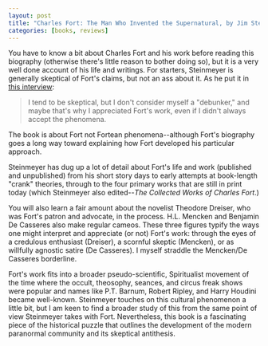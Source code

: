```yaml
---
layout: post
title: "Charles Fort: The Man Who Invented the Supernatural, by Jim Steinmeyer (A Review)"
categories: [books, reviews]
---
```

You have to know a bit about Charles Fort and his work before reading this biography (otherwise there's little reason to bother doing so), but it is a very well done account of his life and writings. For starters, Steinmeyer is generally skeptical of Fort's claims, but not an ass about it. As he put it in [this interview](http://www.dailygrail.com/features/jim-steinmeyer-on-charles-fort):

> I tend to be skeptical, but I don't consider myself a "debunker," and maybe that's why I appreciated Fort's work, even if I didn't always accept the phenomena.

The book is about Fort not Fortean phenomena--although Fort's biography goes a long way toward explaining how Fort developed his particular approach.

Steinmeyer has dug up a lot of detail about Fort's life and work (published and unpublished) from his short story days to early attempts at book-length "crank" theories, through to the four primary works that are still in print today (which Steinmeyer also edited--_The Collected Works of Charles Fort_.)

You will also learn a fair amount about the novelist Theodore Dreiser, who was Fort's patron and advocate, in the process. H.L. Mencken and Benjamin De Casseres also make regular cameos. These three figures typify the ways one might interpret and appreciate (or not) Fort's work: through the eyes of a credulous enthusiast (Dreiser), a scornful skeptic (Mencken), or as willfully agnostic satire (De Casseres). I myself straddle the Mencken/De Casseres borderline.

Fort's work fits into a broader pseudo-scientific, Spiritualist movement of the time where the occult, theosophy, seances, and circus freak shows were popular and names like P.T. Barnum, Robert Ripley, and Harry Houdini became well-known. Steinmeyer touches on this cultural phenomenon a little bit, but I am keen to find a broader study of this from the same point of view Steinmeyer takes with Fort. Nevertheless, this book is a fascinating piece of the historical puzzle that outlines the development of the modern paranormal community and its skeptical antithesis.

